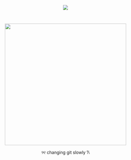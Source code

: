 
<br> <p align="center">![](https://komarev.com/ghpvc/?username=Litanchovy&label=✦&color=D64141)</p>

<br>
<p align="center">
      <img height=400 src="https://images-ext-1.discordapp.net/external/K1nIi88V5ivkBbOYoV_WifsNdTQqUWqwHn6GAIKCa9w/https/files.catbox.moe/whkxqh.png?format=webp&quality=lossless">
    </p>
          
<p align="center">
      ୨୧  changing git slowly  𐙚   

